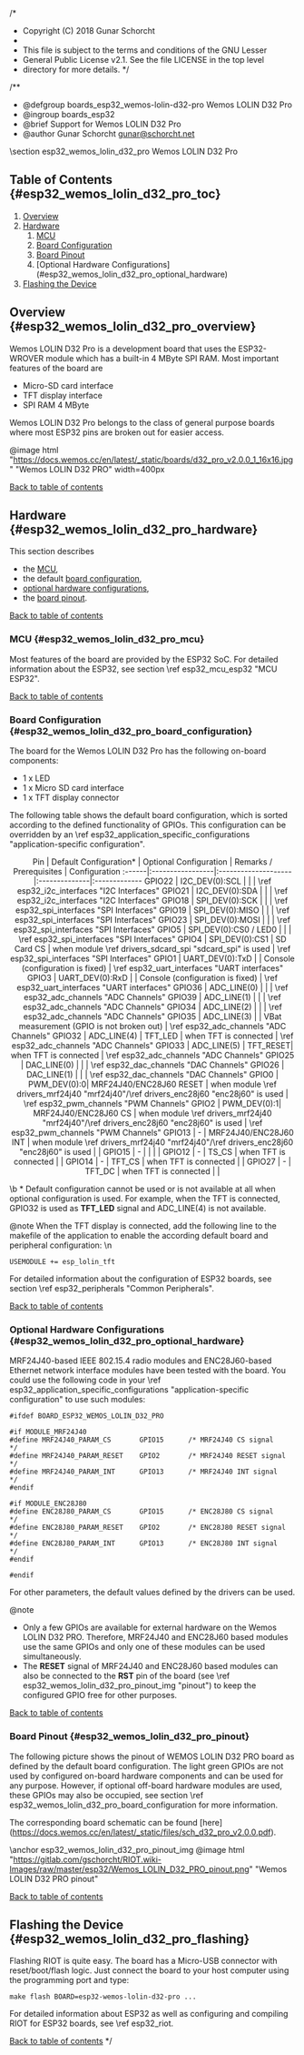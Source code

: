 /*
 * Copyright (C) 2018 Gunar Schorcht
 *
 * This file is subject to the terms and conditions of the GNU Lesser
 * General Public License v2.1. See the file LICENSE in the top level
 * directory for more details.
 */

/**
 * @defgroup    boards_esp32_wemos-lolin-d32-pro Wemos LOLIN D32 Pro
 * @ingroup     boards_esp32
 * @brief       Support for Wemos LOLIN D32 Pro
 * @author      Gunar Schorcht <gunar@schorcht.net>

\section esp32_wemos_lolin_d32_pro Wemos LOLIN D32 Pro

## Table of Contents {#esp32_wemos_lolin_d32_pro_toc}

1. [Overview](#esp32_wemos_lolin_d32_pro_overview)
2. [Hardware](#esp32_wemos_lolin_d32_pro_hardware)
    1. [MCU](#esp32_wemos_lolin_d32_pro_mcu)
    2. [Board Configuration](#esp32_wemos_lolin_d32_pro_board_configuration)
    3. [Board Pinout](#esp32_wemos_lolin_d32_pro_pinout)
    4. [Optional Hardware Configurations]
       (#esp32_wemos_lolin_d32_pro_optional_hardware)
3. [Flashing the Device](#esp32_wemos_lolin_d32_pro_flashing)

## Overview {#esp32_wemos_lolin_d32_pro_overview}

Wemos LOLIN D32 Pro is a development board that uses the ESP32-WROVER module
which has a built-in 4 MByte SPI RAM. Most important features of the board are

- Micro-SD card interface
- TFT display interface
- SPI RAM 4 MByte

Wemos LOLIN D32 Pro belongs to the class of general purpose boards where most
ESP32 pins are broken out for easier access.

@image html
"https://docs.wemos.cc/en/latest/_static/boards/d32_pro_v2.0.0_1_16x16.jpg" "Wemos LOLIN D32 PRO" width=400px

[Back to table of contents](#esp32_wemos_lolin_d32_pro_toc)

## Hardware {#esp32_wemos_lolin_d32_pro_hardware}

This section describes

- the [MCU](#esp32_wemos_lolin_d32_pro_mcu),
- the default [board configuration](#esp32_wemos_lolin_d32_pro_board_configuration),
- [optional hardware configurations](#esp32_wemos_lolin_d32_pro_optional_hardware),
- the [board pinout](#esp32_wemos_lolin_d32_pro_pinout).

[Back to table of contents](#esp32_wemos_lolin_d32_pro_toc)

### MCU {#esp32_wemos_lolin_d32_pro_mcu}

Most features of the board are provided by the ESP32 SoC. For detailed
information about the ESP32, see section \ref esp32_mcu_esp32 "MCU ESP32".

[Back to table of contents](#esp32_wemos_lolin_d32_pro_toc)

### Board Configuration {#esp32_wemos_lolin_d32_pro_board_configuration}

The board for the Wemos LOLIN D32 Pro has the following on-board components:

- 1 x LED
- 1 x Micro SD card interface
- 1 x TFT display connector

The following table shows the default board configuration, which is sorted
according to the defined functionality of GPIOs. This configuration can be
overridden by an \ref esp32_application_specific_configurations
"application-specific configuration".

<center>
Pin    | Default Configuration* | Optional Configuration | Remarks / Prerequisites | Configuration
:------|:-----------------|:--------------------|:--------------|:-------------
GPIO22 | I2C_DEV(0):SCL   | | | \ref esp32_i2c_interfaces "I2C Interfaces"
GPIO21 | I2C_DEV(0):SDA   | | | \ref esp32_i2c_interfaces "I2C Interfaces"
GPIO18 | SPI_DEV(0):SCK   | | | \ref esp32_spi_interfaces "SPI Interfaces"
GPIO19 | SPI_DEV(0):MISO  | | | \ref esp32_spi_interfaces "SPI Interfaces"
GPIO23 | SPI_DEV(0):MOSI  | | | \ref esp32_spi_interfaces "SPI Interfaces"
GPIO5  | SPI_DEV(0):CS0 / LED0 | | | \ref esp32_spi_interfaces "SPI Interfaces"
GPIO4  | SPI_DEV(0):CS1   | SD Card CS | when module \ref drivers_sdcard_spi "sdcard_spi" is used | \ref esp32_spi_interfaces "SPI Interfaces"
GPIO1  | UART_DEV(0):TxD  | | Console (configuration is fixed) | \ref esp32_uart_interfaces "UART interfaces"
GPIO3  | UART_DEV(0):RxD  | | Console (configuration is fixed) | \ref esp32_uart_interfaces "UART interfaces"
GPIO36 | ADC_LINE(0) | | | \ref esp32_adc_channels "ADC Channels"
GPIO39 | ADC_LINE(1) | | | \ref esp32_adc_channels "ADC Channels"
GPIO34 | ADC_LINE(2) | | | \ref esp32_adc_channels "ADC Channels"
GPIO35 | ADC_LINE(3) | | VBat measurement (GPIO is not broken out) | \ref esp32_adc_channels "ADC Channels"
GPIO32 | ADC_LINE(4) | TFT_LED  | when TFT is connected | \ref esp32_adc_channels "ADC Channels"
GPIO33 | ADC_LINE(5) | TFT_RESET| when TFT is connected | \ref esp32_adc_channels "ADC Channels"
GPIO25 | DAC_LINE(0) | | | \ref esp32_dac_channels "DAC Channels"
GPIO26 | DAC_LINE(1) | | | \ref esp32_dac_channels "DAC Channels"
GPIO0  | PWM_DEV(0):0| MRF24J40/ENC28J60 RESET | when module \ref drivers_mrf24j40 "mrf24j40"/\ref drivers_enc28j60 "enc28j60" is used | \ref esp32_pwm_channels "PWM Channels"
GPIO2  | PWM_DEV(0):1| MRF24J40/ENC28J60 CS    | when module \ref drivers_mrf24j40 "mrf24j40"/\ref drivers_enc28j60 "enc28j60" is used | \ref esp32_pwm_channels "PWM Channels"
GPIO13 | -                 | MRF24J40/ENC28J60 INT   | when module \ref drivers_mrf24j40 "mrf24j40"/\ref drivers_enc28j60 "enc28j60" is used | |
GPIO15 | -  | | | |
GPIO12 | -  | TS_CS  | when TFT is connected | |
GPIO14 | -  | TFT_CS | when TFT is connected | |
GPIO27 | -  | TFT_DC | when TFT is connected | |
</center>

\b * Default configuration cannot be used or is not available at all when
optional configuration is used. For example, when the TFT is connected,
GPIO32 is used as **TFT_LED** signal and ADC_LINE(4) is not available.

@note When the TFT display is connected, add the following line to the
makefile of the application to enable the according default board and
peripheral configuration:
\n
~~~~~~~~~~~~~~~~~~~~~~~~~~~~~~~~~~~~~~~~~~~~~~~~~~~~~~~~~~~~~~~~~~~~~~~~~~
USEMODULE += esp_lolin_tft
~~~~~~~~~~~~~~~~~~~~~~~~~~~~~~~~~~~~~~~~~~~~~~~~~~~~~~~~~~~~~~~~~~~~~~~~~~

For detailed information about the configuration of ESP32 boards, see section \ref esp32_peripherals "Common Peripherals".

[Back to table of contents](#esp32_wemos_lolin_d32_pro_toc)

### Optional Hardware Configurations {#esp32_wemos_lolin_d32_pro_optional_hardware}

MRF24J40-based IEEE 802.15.4 radio modules and ENC28J60-based Ethernet
network interface modules have been tested with the board. You could use
the following code in your \ref esp32_application_specific_configurations
"application-specific configuration" to use such modules:

~~~~~~~~~~~~~~~~~~~~~~~~~~~~~~~~~~~~~~~~~~~~~~~~~~~~~~~~~~~~~~~~~~~~~~~~~~{.c}
#ifdef BOARD_ESP32_WEMOS_LOLIN_D32_PRO

#if MODULE_MRF24J40
#define MRF24J40_PARAM_CS       GPIO15      /* MRF24J40 CS signal    */
#define MRF24J40_PARAM_RESET    GPIO2       /* MRF24J40 RESET signal */
#define MRF24J40_PARAM_INT      GPIO13      /* MRF24J40 INT signal   */
#endif

#if MODULE_ENC28J80
#define ENC28J80_PARAM_CS       GPIO15      /* ENC28J80 CS signal    */
#define ENC28J80_PARAM_RESET    GPIO2       /* ENC28J80 RESET signal */
#define ENC28J80_PARAM_INT      GPIO13      /* ENC28J80 INT signal   */
#endif

#endif
~~~~~~~~~~~~~~~~~~~~~~~~~~~~~~~~~~~~~~~~~~~~~~~~~~~~~~~~~~~~~~~~~~~~~~~~~~
For other parameters, the default values defined by the drivers can be used.

@note
- Only a few GPIOs are available for external hardware on the
  Wemos LOLIN D32 PRO. Therefore, MRF24J40 and ENC28J60 based modules use
  the same GPIOs and only one of these modules can be used simultaneously.
- The **RESET** signal of MRF24J40 and ENC28J60 based modules can also be
  connected to the **RST** pin of the board (see
  \ref esp32_wemos_lolin_d32_pro_pinout_img "pinout") to keep the configured
  GPIO free for other purposes.

[Back to table of contents](#esp32_wemos_lolin_d32_pro_toc)

### Board Pinout {#esp32_wemos_lolin_d32_pro_pinout}

The following picture shows the pinout of WEMOS LOLIN D32 PRO board as
defined by the default board configuration. The light green GPIOs are
not used by configured on-board hardware components and can be used for
any purpose. However, if optional off-board hardware modules are used,
these GPIOs may also be occupied, see section
\ref esp32_wemos_lolin_d32_pro_board_configuration for more information.

The corresponding board schematic can be found [here]
(https://docs.wemos.cc/en/latest/_static/files/sch_d32_pro_v2.0.0.pdf).

\anchor esp32_wemos_lolin_d32_pro_pinout_img
@image html "https://gitlab.com/gschorcht/RIOT.wiki-Images/raw/master/esp32/Wemos_LOLIN_D32_PRO_pinout.png" "Wemos LOLIN D32 PRO pinout"

[Back to table of contents](#esp32_wemos_lolin_d32_pro_toc)

## Flashing the Device {#esp32_wemos_lolin_d32_pro_flashing}

Flashing RIOT is quite easy. The board has a Micro-USB connector with
reset/boot/flash logic. Just connect the board to your host computer
using the programming port and type:
~~~~~~~~~~~~~~~~~~~~~~~~~~~~~~~~~~~~~~~~~~~~~~~~~~~~~~~~~~~~~~~~~~~~~~~~~~
make flash BOARD=esp32-wemos-lolin-d32-pro ...
~~~~~~~~~~~~~~~~~~~~~~~~~~~~~~~~~~~~~~~~~~~~~~~~~~~~~~~~~~~~~~~~~~~~~~~~~~
For detailed information about ESP32 as well as configuring and compiling
RIOT for ESP32 boards, see \ref esp32_riot.

[Back to table of contents](#esp32_wemos_lolin_d32_pro_toc)
*/
